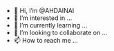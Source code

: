 - 👋 Hi, I’m @AHDAINAI
- 👀 I’m interested in ...
- 🌱 I’m currently learning ...
- 💞️ I’m looking to collaborate on ...
- 📫 How to reach me ...

<!---
AHDAINAI/AHDAINAI is a ✨ special ✨ repository because its `README.md` (this file) appears on your GitHub profile.
You can click the Preview link to take a look at your changes.
--->
